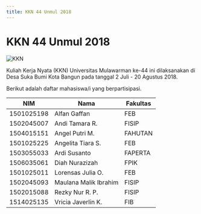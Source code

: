 ```yaml
---
title: KKN 44 Unmul 2018
---
```


# KKN 44 Unmul 2018

![KKN](/img/kkn.jpg)

Kuliah Kerja Nyata (KKN) Universitas Mulawarman ke-44 ini dilaksanakan di Desa Suka Bumi Kota Bangun pada tanggal 2 Juli - 20 Agustus 2018.

Berikut adalah daftar mahasiswa/i yang berpartisipasi.

| NIM        | Nama                  | Fakultas |
| ---------- | --------------------- | -------- |
| 1501025198 | Alfan Gaffan          | FEB      |
| 1502045007 | Andi Tamara R.        | FISIP    |
| 1504015151 | Angel Putri M.        | FAHUTAN  |
| 1501025225 | Angelita Tiara S.     | FEB      |
| 1503055033 | Ardi Susanto          | FAPERTA  |
| 1506035061 | Diah Nurazizah        | FPIK     |
| 1501025011 | Lorensas Julia O.     | FEB      |
| 1502045093 | Maulana Malik Ibrahim | FISIP    |
| 1502015088 | Rezky Nur R. P.       | FISIP    |
| 1514025135 | Vricia Javerlin K.    | FIB      |
